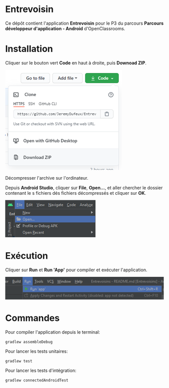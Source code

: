# Entrevoisin

Ce dépôt contient l'application **Entrevoisin** pour le P3 du parcours **Parcours développeur d'application - Android** d'OpenClassrooms.

# Installation

Cliquer sur le bouton vert **Code** en haut à droite, puis **Downoad ZIP**.

![Download.png](Screenshot/Download.png)

Décompresser l'archive sur l'ordinateur.

Depuis **Android Studio**, cliquer sur **File**, **Open...**, et aller chercher le dossier contenant le s fichiers dés fichiers décompressés et cliquer sur **OK**.

![Open.png](Screenshot/Open.png)

# Exécution

Cliquer sur **Run** et **Run 'App'** pour compiler et exécuter l'application.

![Run.png](Screenshot/Run.png)

# Commandes

Pour compiler l'application depuis le terminal:

```
gradlew assembleDebug
```

Pour lancer les tests unitaires:


```
gradlew test
```
Pour lancer les tests d'intégration:

```
gradlew connectedAndroidTest
```
